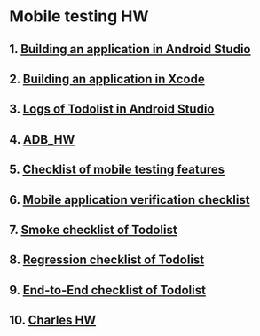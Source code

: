 # Mobile testing HW

## 1. [Building an application in Android Studio](https://drive.google.com/file/d/1rM2DvAyBJ9gNAwTAyFhefDsW-4et3cM6/view?usp=sharing)

## 2. [Building an application in Xcode](https://drive.google.com/file/d/1UJBPIX2vN3RQyOnY6xH-xj-hW4azMC1x/view?usp=sharing)

## 3. [Logs of Todolist in Android Studio](https://drive.google.com/file/d/1OGsS2DgdK6mtp6FqxxRF92WrR8xF-mgt/view?usp=sharing)

## 4. [ADB_HW](https://drive.google.com/file/d/1qEXdQJpmkxTxg6q2hB6fj-7NtIoHFXI1/view?usp=sharing)

## 5. [Checklist of mobile testing features](https://docs.google.com/spreadsheets/d/1d-buWYEV-zJZIb8ZlJEXto8rXni3V4BuHWewRy3Vfr4/edit?usp=sharing)

## 6. [Mobile application verification checklist](https://docs.google.com/spreadsheets/d/1EV5wJ6XXgN3306NT5bHjMmAHRV5edfBQOlldpSWezoM/edit?usp=sharing)

## 7. [Smoke checklist of Todolist](https://docs.google.com/spreadsheets/d/1M6RKbDgF5O6cFehpCBr9M_wZkGl9gmE_s6rfJI_CTUA/edit?usp=sharing)

## 8. [Regression checklist of Todolist](https://docs.google.com/spreadsheets/d/1Rlu-zatBnR98fELRRhm6YN0wlp2hMWMXG5aDJWQKEMk/edit?usp=sharing)

## 9. [End-to-End checklist of Todolist](https://docs.google.com/spreadsheets/d/1Ly8wHBL470M_5Mf7rIfY3yNm8c_WpaZ6Oa5hzrPK9Ws/edit?usp=sharing)

## 10. [Charles HW](https://drive.google.com/file/d/1P0ALLCZ24FpXk1r6ATb4s2VKNiBTW7Ub/view?usp=sharing)



